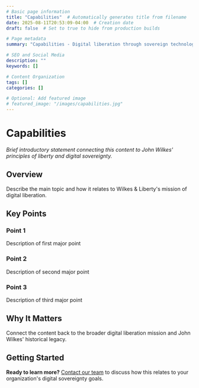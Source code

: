 ```yaml
---
# Basic page information
title: "Capabilities"  # Automatically generates title from filename
date: 2025-08-11T20:53:09-04:00  # Creation date
draft: false  # Set to true to hide from production builds

# Page metadata
summary: "Capabilities - Digital liberation through sovereign technology solutions"  # Used in page cards and SEO

# SEO and Social Media
description: ""
keywords: []

# Content Organization
tags: []
categories: []

# Optional: Add featured image
# featured_image: "/images/capabilities.jpg"
---
```


# Capabilities

*Brief introductory statement connecting this content to John Wilkes' principles of liberty and digital sovereignty.*

## Overview

Describe the main topic and how it relates to Wilkes & Liberty's mission of digital liberation.

## Key Points

### Point 1
Description of first major point

### Point 2  
Description of second major point

### Point 3
Description of third major point

## Why It Matters

Connect the content back to the broader digital liberation mission and John Wilkes' historical legacy.

## Getting Started

**Ready to learn more?** [Contact our team](/) to discuss how this relates to your organization's digital sovereignty goals.
